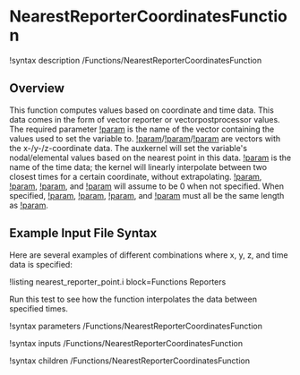 # NearestReporterCoordinatesFunction

!syntax description /Functions/NearestReporterCoordinatesFunction

## Overview

This function computes values based on coordinate and time data. This data comes in the form of vector reporter or vectorpostprocessor values. The required parameter [!param](/Functions/NearestReporterCoordinatesFunction/value_name) is the name of the vector containing the values used to set the variable to. [!param](/Functions/NearestReporterCoordinatesFunction/x_coord_name)/[!param](/Functions/NearestReporterCoordinatesFunction/y_coord_name)/[!param](/Functions/NearestReporterCoordinatesFunction/z_coord_name) are vectors with the x-/y-/z-coordinate data. The auxkernel will set the variable's nodal/elemental values based on the nearest point in this data. [!param](/Functions/NearestReporterCoordinatesFunction/time_name) is the name of the time data; the kernel will linearly interpolate between two closest times for a certain coordinate, without extrapolating. [!param](/Functions/NearestReporterCoordinatesFunction/x_coord_name), [!param](/Functions/NearestReporterCoordinatesFunction/y_coord_name), [!param](/Functions/NearestReporterCoordinatesFunction/z_coord_name), and [!param](/Functions/NearestReporterCoordinatesFunction/time_name) will assume to be 0 when not specified. When specified, [!param](/Functions/NearestReporterCoordinatesFunction/x_coord_name), [!param](/Functions/NearestReporterCoordinatesFunction/y_coord_name), [!param](/Functions/NearestReporterCoordinatesFunction/z_coord_name), and [!param](/Functions/NearestReporterCoordinatesFunction/time_name) must all be the same length as [!param](/Functions/NearestReporterCoordinatesFunction/value_name).

## Example Input File Syntax

Here are several examples of different combinations where x, y, z, and time data is specified:

!listing nearest_reporter_point.i block=Functions Reporters

Run this test to see how the function interpolates the data between specified times.

!syntax parameters /Functions/NearestReporterCoordinatesFunction

!syntax inputs /Functions/NearestReporterCoordinatesFunction

!syntax children /Functions/NearestReporterCoordinatesFunction
